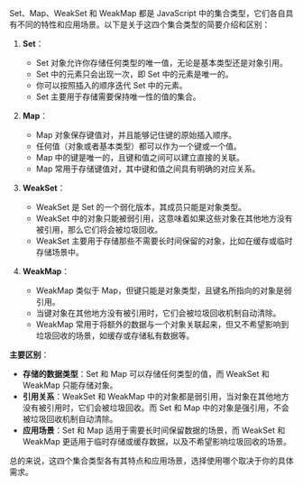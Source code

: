 Set、Map、WeakSet 和 WeakMap 都是 JavaScript 中的集合类型，它们各自具有不同的特性和应用场景。以下是关于这四个集合类型的简要介绍和区别：

1. **Set**：


	* Set 对象允许你存储任何类型的唯一值，无论是基本类型还是对象引用。
	* Set 中的元素只会出现一次，即 Set 中的元素是唯一的。
	* 你可以按照插入的顺序迭代 Set 中的元素。
	* Set 主要用于存储需要保持唯一性的值的集合。
2. **Map**：


	* Map 对象保存键值对，并且能够记住键的原始插入顺序。
	* 任何值（对象或者基本类型）都可以作为一个键或一个值。
	* Map 中的键是唯一的，且键和值之间可以建立直接的关联。
	* Map 常用于存储键值对，其中键和值之间具有明确的对应关系。
3. **WeakSet**：


	* WeakSet 是 Set 的一个弱化版本，其成员只能是对象类型。
	* WeakSet 中的对象只能被弱引用，这意味着如果这些对象在其他地方没有被引用，那么它们将会被垃圾回收。
	* WeakSet 主要用于存储那些不需要长时间保留的对象，比如在缓存或临时存储场景中。
4. **WeakMap**：


	* WeakMap 类似于 Map，但键只能是对象类型，且键名所指向的对象是弱引用。
	* 当键对象在其他地方没有被引用时，它们会被垃圾回收机制自动清除。
	* WeakMap 常用于将额外的数据与一个对象关联起来，但又不希望影响到垃圾回收的场景，如缓存或存储私有数据等。

**主要区别**：

* **存储的数据类型**：Set 和 Map 可以存储任何类型的值，而 WeakSet 和 WeakMap 只能存储对象。
* **引用关系**：WeakSet 和 WeakMap 中的对象都是弱引用，当对象在其他地方没有被引用时，它们会被垃圾回收。而 Set 和 Map 中的对象是强引用，不会被垃圾回收机制自动清除。
* **应用场景**：Set 和 Map 适用于需要长时间保留数据的场景，而 WeakSet 和 WeakMap 更适用于临时存储或缓存数据，以及不希望影响垃圾回收的场景。

总的来说，这四个集合类型各有其特点和应用场景，选择使用哪个取决于你的具体需求。